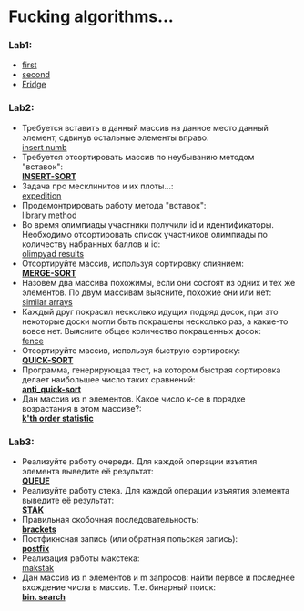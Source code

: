 # Fucking algorithms...
### **Lab1:**
  -  [first](https://github.com/necha143/algorithms/blob/main/lab1/1.py) <br />
  -  [second](https://github.com/necha143/algorithms/blob/main/lab1/2.py) <br />
  -  [Fridge](https://github.com/necha143/algorithms/blob/main/lab1/holodosAISD.py) <br />
### **Lab2:** 
  -   Требуется вставить в данный массив на данное место данный элемент, сдвинув остальные элементы вправо:  <br />
     [insert numb](https://github.com/necha143/algorithms/blob/main/lab2/insert_numb.cpp) <br />
  -   Требуется отсортировать массив по неубыванию методом "вставок":  <br />
     [**INSERT-SORT**](https://github.com/necha143/algorithms/blob/main/lab2/Insert_Sort.cpp) <br />
  -   Задача про месклинитов и их плоты...:  <br />
     [expedition](https://github.com/necha143/algorithms/blob/main/lab2/expedition.cpp) <br />
  -   Продемонтрировать работу метода "вставок":  <br />
     [library method](https://github.com/necha143/algorithms/blob/main/lab2/library_method.cpp) <br />
  -   Во время олимпиады участники получили id и идентификаторы. Необходимо отсортировать список участников олимпиады по количеству набранных баллов и id:  <br />
     [olimpyad results](https://github.com/necha143/algorithms/blob/main/lab2/olimpiad_results.py) <br />
  -   Отсортируйте массив, используя сортировку слиянием:  <br />
     [**MERGE-SORT**](https://github.com/necha143/algorithms/blob/main/lab2/Merge_Sort.cpp) <br />
  -  Назовем два массива похожимы, если они состоят из одних и тех же элементов. По двум массивам выясните, похожие они или нет:  <br />
     [similar arrays](https://github.com/necha143/algorithms/blob/main/lab2/similar_arrays.cpp) <br />
  -   Каждый друг покрасил несколько идущих подряд досок, при это некоторые доски могли быть покрашены несколько раз, а какие-то вовсе нет. Выясните общее количество покрашенных досок:  <br />
     [fence](https://github.com/necha143/algorithms/blob/main/lab2/fence.cpp) <br />
  -  Отсортируйте массив, используя быструю сортировку:  <br />
     [**QUICK-SORT**](https://github.com/necha143/algorithms/blob/main/lab2/Quick_Sort.cpp) <br />
  -  Программа, генерирующая тест, на котором быстрая сортировка делает наибольшее число таких сравнений:  <br />
     [**anti_quick-sort**](https://github.com/necha143/algorithms/blob/main/lab2/Anti_Q_Sort.cpp) <br />
  -  Дан массив из n элементов. Какое число к-ое в порядке возрастания в этом массиве?:  <br />
     [**k'th order statistic**](https://github.com/necha143/algorithms/blob/main/lab2/Kats_poryad_stats.cpp) <br />
### **Lab3:**
  -  Реализуйте работу очереди. Для каждой операции изъятия элемента выведите её результат: <br />
     [**QUEUE**](https://github.com/necha143/algorithms/blob/main/lab3/Queue.cpp) <br />
  -  Реализуйте работу стека. Для каждой операции изъяятия элемента выведите её результат: <br />
     [**STAK**](https://github.com/necha143/algorithms/blob/main/lab3/Stak.cpp) <br />
  -  Правильная скобочная последовательность: <br />
     [**brackets**](https://github.com/necha143/algorithms/blob/main/lab3/Right_brackets.cpp) <br />
  -  Постфикнсная запись (или обратная польская запись):  <br />
     [**postfix**](https://github.com/necha143/algorithms/blob/main/lab3/Postfix.cpp) <br />
  -  Реализация работы макстека: <br />
     [makstak](https://github.com/necha143/algorithms/blob/main/lab3/Makstak.cpp) <br />
  -  Дан массив из n элементов и m запросов: найти первое и последнее вхождение числа в массив. Т.е. бинарный поиск: <br />
     [**bin. search**](https://github.com/necha143/algorithms/blob/main/lab3/bin_search.cpp) <br />
